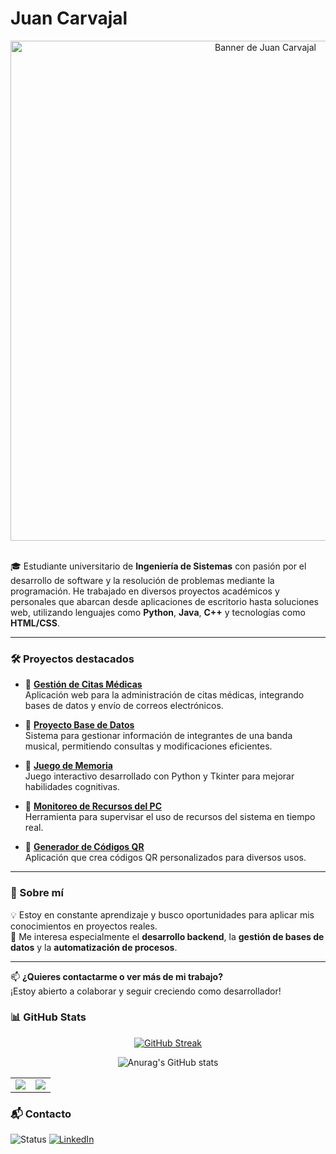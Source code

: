 # Juan Carvajal

<div align="center">
  <img src="https://github.com/user-attachments/assets/2671129c-aac1-4dc1-ad0c-970b0f2a7339" alt="Banner de Juan Carvajal" width="800"/>
</div>
<br />


🎓 Estudiante universitario de **Ingeniería de Sistemas** con pasión por el desarrollo de software y la resolución de problemas mediante la programación. He trabajado en diversos proyectos académicos y personales que abarcan desde aplicaciones de escritorio hasta soluciones web, utilizando lenguajes como **Python**, **Java**, **C++** y tecnologías como **HTML/CSS**.

---

### 🛠️ Proyectos destacados

- 🔹 [**Gestión de Citas Médicas**](https://github.com/Shadowfiend2504/GestionCitasMedicas)  
  Aplicación web para la administración de citas médicas, integrando bases de datos y envío de correos electrónicos.

- 🔹 [**Proyecto Base de Datos**](https://github.com/Shadowfiend2504/Grupo-3)  
  Sistema para gestionar información de integrantes de una banda musical, permitiendo consultas y modificaciones eficientes.

- 🔹 [**Juego de Memoria**](https://github.com/Shadowfiend2504/-Memoria-o-Busca-las-parejas)  
  Juego interactivo desarrollado con Python y Tkinter para mejorar habilidades cognitivas.

- 🔹 [**Monitoreo de Recursos del PC**](https://github.com/Shadowfiend2504/Proyecto-monitoreo-de-recursos-pc)  
  Herramienta para supervisar el uso de recursos del sistema en tiempo real.

- 🔹 [**Generador de Códigos QR**](https://github.com/Shadowfiend2504/Generador_qr)  
  Aplicación que crea códigos QR personalizados para diversos usos.

---

### 🚀 Sobre mí

💡 Estoy en constante aprendizaje y busco oportunidades para aplicar mis conocimientos en proyectos reales.  
🔧 Me interesa especialmente el **desarrollo backend**, la **gestión de bases de datos** y la **automatización de procesos**.

---

📫 **¿Quieres contactarme o ver más de mi trabajo?**  
¡Estoy abierto a colaborar y seguir creciendo como desarrollador!

### 📊 GitHub Stats

<div align="center">

[![GitHub Streak](https://github-readme-streak-stats.herokuapp.com?user=Shadowfiend2504&theme=dark)](https://git.io/streak-stats)

![Anurag's GitHub stats](https://github-readme-stats.vercel.app/api?username=shadowfiend2504&show_icons=true&theme=dark)

<table>
  <tr>
    <td><img src="https://github-readme-stats.vercel.app/api/top-langs/?username=shadowfiend2504&layout=compact&theme=dark" /></td>
    <td><img src="https://github-readme-stats.vercel.app/api/top-langs/?username=anuraghazra&hide_progress=true&theme=dark" /></td>
  </tr>
</table>

</div>

### 📬 Contacto

![Status](https://img.shields.io/badge/Estudiante%20de%20Ingenier%C3%ADa%20de%20Sistemas-blueviolet?style=flat-square)
[![LinkedIn](https://img.shields.io/badge/LinkedIn-Juan%20Carvajal-0077B5?style=flat-square&logo=linkedin)](https://www.linkedin.com/in/js-carvajal-66821a346/)
